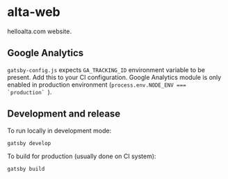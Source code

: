 # alta-web
helloalta.com website.

## Google Analytics
`gatsby-config.js` expects `GA_TRACKING_ID` environment variable to be present. Add this to your CI configuration. Google Analytics module is only enabled in production environment (``process.env.NODE_ENV === `production` ``).

## Development and release
To run locally in development mode:
```
gatsby develop
```

To build for production (usually done on CI system):
```
gatsby build
```